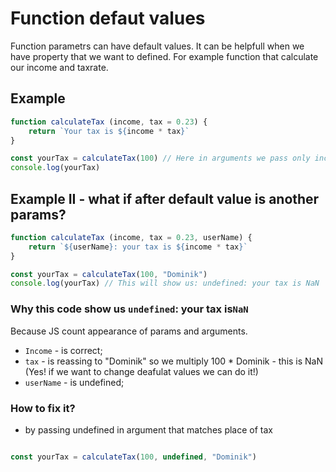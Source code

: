 # Function defaut values 

Function parametrs can have default values. It can be helpfull when we have property that we want to defined. 
For example function that calculate our income and taxrate. 

## Example 

```js
function calculateTax (income, tax = 0.23) {
    return `Your tax is ${income * tax}`
}

const yourTax = calculateTax(100) // Here in arguments we pass only income, because tax is default
console.log(yourTax)
```

## Example II  - what if after default value is another params? 

```js
function calculateTax (income, tax = 0.23, userName) {
    return `${userName}: your tax is ${income * tax}`
}

const yourTax = calculateTax(100, "Dominik") 
console.log(yourTax) // This will show us: undefined: your tax is NaN
```

### Why this code show us `undefined`: your tax is`NaN`
Because JS count appearance of params and arguments. 
 - `Income` - is correct; 
 - `tax` - is reassing to "Dominik" so we multiply 100 * Dominik - this is NaN (Yes! if we want to change deafulat values we can do it!) 
 - `userName` - is undefined; 

 ### How to fix it? 
 - by passing undefined in argument that matches place of tax 

 ```js
 
const yourTax = calculateTax(100, undefined, "Dominik") 
 
 ```